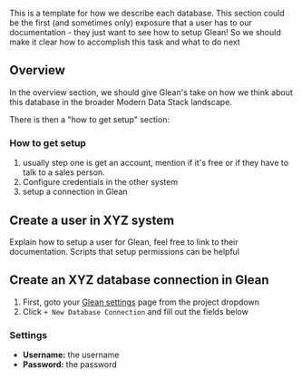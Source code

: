 This is a template for how we describe each database.  This section could be the first (and sometimes only) exposure that a user has to our documentation - they just want to see how to setup Glean!  So we should make it clear how to accomplish this task and what to do next

## Overview

In the overview section, we should give Glean's take on how we think about this database in the broader Modern Data Stack landscape.

There is then a "how to get setup" section:

### How to get setup

1. usually step one is get an account, mention if it's free or if they have to talk to a sales person.
2.  Configure credentials in the other system
3.  setup a connection in Glean

## Create a user in XYZ system

Explain how to setup a user for Glean, feel free to link to their documentation.  Scripts that setup permissions can be helpful

## Create an XYZ database connection in Glean

1. First, goto your [Glean settings](https://glean.io/app/p/settings#database_connections) page from the project dropdown
2. Click `+ New Database Connection` and fill out the fields below

### Settings
- **Username:** the username
- **Password:** the password
